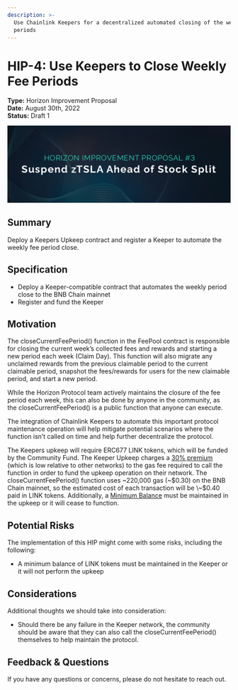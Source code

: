 ```yaml
---
description: >-
  Use Chainlink Keepers for a decentralized automated closing of the weekly fee
  periods
---
```


# HIP-4: Use Keepers to Close Weekly Fee Periods

**Type:** Horizon Improvement Proposal\
**Date:** August 30th, 2022\
**Status:** Draft 1

![](../../../.gitbook/assets/Hip3.png)

## Summary

Deploy a Keepers Upkeep contract and register a Keeper to automate the weekly fee period close.

## Specification

* Deploy a Keeper-compatible contract that automates the weekly period close to the BNB Chain mainnet
* Register and fund the Keeper

## Motivation

The closeCurrentFeePeriod() function in the FeePool contract is responsible for closing the current week’s collected fees and rewards and starting a new period each week (Claim Day). This function will also migrate any unclaimed rewards from the previous claimable period to the current claimable period, snapshot the fees/rewards for users for the new claimable period, and start a new period.

While the Horizon Protocol team actively maintains the closure of the fee period each week, this can also be done by anyone in the community, as the closeCurrentFeePeriod() is a public function that anyone can execute.&#x20;

The integration of Chainlink Keepers to automate this important protocol maintenance operation will help mitigate potential scenarios where the function isn’t called on time and help further decentralize the protocol.&#x20;

The Keepers upkeep will require ERC677 LINK tokens, which will be funded by the Community Fund. The Keeper Upkeep charges a [30% premium](https://docs.chain.link/docs/chainlink-keepers/supported-networks/) (which is low relative to other networks) to the gas fee required to call the function in order to fund the upkeep operation on their network. The closeCurrentFeePeriod() function uses \~220,000 gas (\~$0.30) on the BNB Chain mainnet, so the estimated cost of each transaction will be \~$0.40 paid in LINK tokens. Additionally, a [Minimum Balance](https://docs.chain.link/docs/chainlink-keepers/keeper-economics/#minimum-balance) must be maintained in the upkeep or it will cease to function.

## **Potential Risks**

The implementation of this HIP might come with some risks, including the following:

* A minimum balance of LINK tokens must be maintained in the Keeper or it will not perform the upkeep

## Considerations

Additional thoughts we should take into consideration:

* Should there be any failure in the Keeper network, the community should be aware that they can also call the closeCurrentFeePeriod() themselves to help maintain the protocol.

## Feedback & Questions

If you have any questions or concerns, please do not hesitate to reach out.
